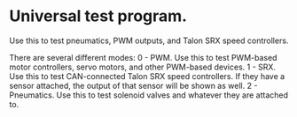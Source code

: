 # Universal test program.

Use this to test pneumatics, PWM outputs, and Talon SRX speed controllers.

There are several different modes:
0 - PWM. Use this to test PWM-based motor controllers, servo motors, and other
    PWM-based devices.
1 - SRX. Use this to test CAN-connected Talon SRX speed controllers. If they
    have a sensor attached, the output of that sensor will be shown as well.
2 - Pneumatics. Use this to test solenoid valves and whatever they are attached
    to.